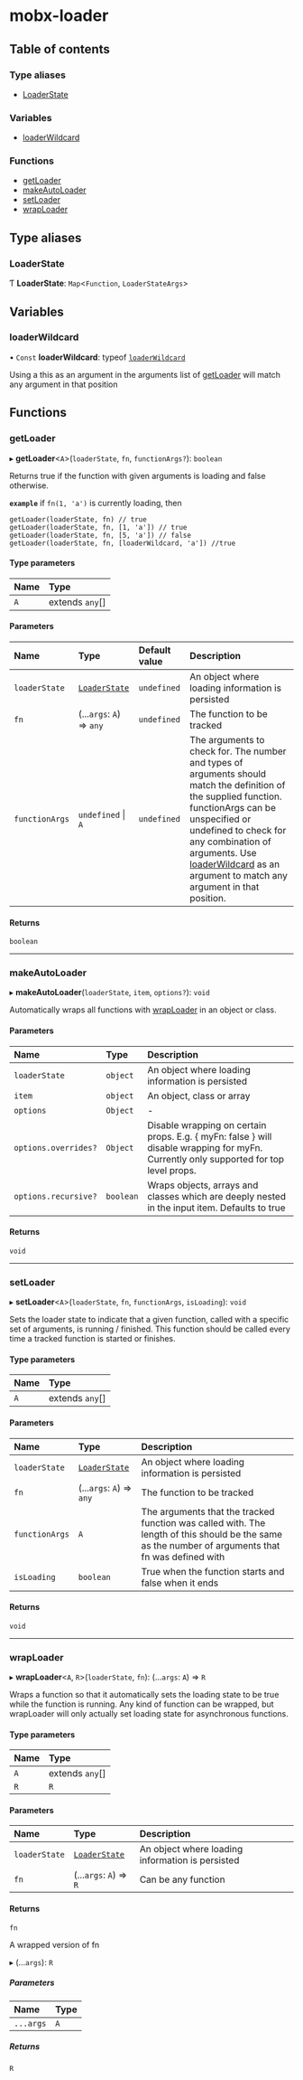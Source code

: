 # mobx-loader

## Table of contents

### Type aliases

- [LoaderState](README.md#loaderstate)

### Variables

- [loaderWildcard](README.md#loaderwildcard)

### Functions

- [getLoader](README.md#getloader)
- [makeAutoLoader](README.md#makeautoloader)
- [setLoader](README.md#setloader)
- [wrapLoader](README.md#wraploader)

## Type aliases

### LoaderState

Ƭ **LoaderState**: `Map`<`Function`, `LoaderStateArgs`\>

## Variables

### loaderWildcard

• `Const` **loaderWildcard**: typeof [`loaderWildcard`](README.md#loaderwildcard)

Using a this as an argument in the arguments list of [getLoader](README.md#getloader) will match any argument in that position

## Functions

### getLoader

▸ **getLoader**<`A`\>(`loaderState`, `fn`, `functionArgs?`): `boolean`

Returns true if the function with given arguments is loading and false otherwise.

**`example`** if ```fn(1, 'a')``` is currently loading, then 
```
getLoader(loaderState, fn) // true
getLoader(loaderState, fn, [1, 'a']) // true
getLoader(loaderState, fn, [5, 'a']) // false
getLoader(loaderState, fn, [loaderWildcard, 'a']) //true
```

#### Type parameters

| Name | Type |
| :------ | :------ |
| `A` | extends `any`[] |

#### Parameters

| Name | Type | Default value | Description |
| :------ | :------ | :------ | :------ |
| `loaderState` | [`LoaderState`](README.md#loaderstate) | `undefined` | An object where loading information is persisted |
| `fn` | (...`args`: `A`) => `any` | `undefined` | The function to be tracked |
| `functionArgs` | `undefined` \| `A` | `undefined` | The arguments to check for. The number and types of arguments should match the definition of the                     supplied function. functionArgs can be unspecified or undefined to check for any combination                     of arguments. Use [loaderWildcard](README.md#loaderwildcard) as an argument to match any argument in that position. |

#### Returns

`boolean`

___

### makeAutoLoader

▸ **makeAutoLoader**(`loaderState`, `item`, `options?`): `void`

Automatically wraps all functions with [wrapLoader](README.md#wraploader) in an object or class.

#### Parameters

| Name | Type | Description |
| :------ | :------ | :------ |
| `loaderState` | `object` | An object where loading information is persisted |
| `item` | `object` | An object, class or array |
| `options` | `Object` | - |
| `options.overrides?` | `Object` | Disable wrapping on certain props. E.g. { myFn: false } will disable wrapping for myFn.                          Currently only supported for top level props. |
| `options.recursive?` | `boolean` | Wraps objects, arrays and classes which are deeply nested in the input item. Defaults to true |

#### Returns

`void`

___

### setLoader

▸ **setLoader**<`A`\>(`loaderState`, `fn`, `functionArgs`, `isLoading`): `void`

Sets the loader state to indicate that a given function, called with a specific set of arguments,
is running / finished. This function should be called every time a tracked function is started or finishes.

#### Type parameters

| Name | Type |
| :------ | :------ |
| `A` | extends `any`[] |

#### Parameters

| Name | Type | Description |
| :------ | :------ | :------ |
| `loaderState` | [`LoaderState`](README.md#loaderstate) | An object where loading information is persisted |
| `fn` | (...`args`: `A`) => `any` | The function to be tracked |
| `functionArgs` | `A` | The arguments that the tracked function was called with. The length of this should be the same                     as the number of arguments that fn was defined with |
| `isLoading` | `boolean` | True when the function starts and false when it ends |

#### Returns

`void`

___

### wrapLoader

▸ **wrapLoader**<`A`, `R`\>(`loaderState`, `fn`): (...`args`: `A`) => `R`

Wraps a function so that it automatically sets the loading state to be true while the function is running.
Any kind of function can be wrapped, but wrapLoader will only actually set loading state for asynchronous functions.

#### Type parameters

| Name | Type |
| :------ | :------ |
| `A` | extends `any`[] |
| `R` | `R` |

#### Parameters

| Name | Type | Description |
| :------ | :------ | :------ |
| `loaderState` | [`LoaderState`](README.md#loaderstate) | An object where loading information is persisted |
| `fn` | (...`args`: `A`) => `R` | Can be any function |

#### Returns

`fn`

A wrapped version of fn

▸ (...`args`): `R`

##### Parameters

| Name | Type |
| :------ | :------ |
| `...args` | `A` |

##### Returns

`R`
